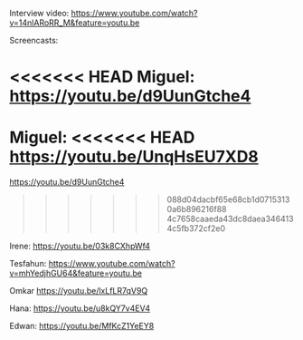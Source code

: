 Interview video: https://www.youtube.com/watch?v=14nlARoRR_M&feature=youtu.be

Screencasts:

<<<<<<< HEAD
Miguel: https://youtu.be/d9UunGtche4
=======
Miguel:
<<<<<<< HEAD
https://youtu.be/UnqHsEU7XD8
=======
https://youtu.be/d9UunGtche4
>>>>>>> 088d04dacbf65e68cb1d07153130a6b896216f88
>>>>>>> 4c7658caaeda43dc8daea3464134c5fb372cf2e0

Irene: https://youtu.be/03k8CXhpWf4

Tesfahun: https://www.youtube.com/watch?v=mhYedjhGU64&feature=youtu.be

Omkar
https://youtu.be/lxLfLR7qV9Q

Hana: https://youtu.be/u8kQY7v4EV4

Edwan: https://youtu.be/MfKcZ1YeEY8